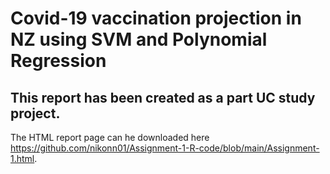 
# Covid-19 vaccination projection in NZ using SVM and Polynomial Regression

## This report has been created as a part UC study project. 

The HTML report page can he downloaded here https://github.com/nikonn01/Assignment-1-R-code/blob/main/Assignment-1.html.

